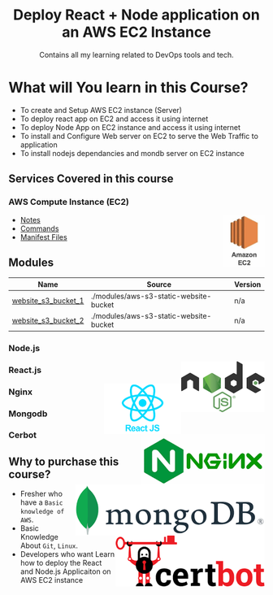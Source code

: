<h1 align="center"> Deploy React + Node application on an AWS EC2 Instance </h1>

<p align="center"> Contains all my learning related to DevOps tools and tech.</p>



# What will You learn  in this Course?
- To create and Setup AWS EC2 instance (Server) 
- To deploy react app on EC2 and access it using internet 
- To deploy Node App on EC2 instance and access it using internet
- To install and Configure Web server on EC2 to serve the Web Traffic to application
- To install nodejs dependancies and mondb server on EC2 instance

## Services Covered in this course

### AWS Compute Instance (EC2)
<img align="right" src="https://github.com/DipakBodare/udemy-course-images/blob/main/ec2/ec2.jpeg" height="100" alt="AWS Compute Instance (EC2)"> 

- [Notes](Kubernetes/README.md)
- [Commands](Kubernetes/commands/README.md)
- [Manifest Files](https://github.com/Pradumnasaraf/DevOps/tree/main/Kubernetes/YAML)

## Modules

| Name | Source | Version |
|------|--------|---------|
| <a name="module_website_s3_bucket_1"></a> [website\_s3\_bucket\_1](#module\_website\_s3\_bucket\_1) | ./modules/aws-s3-static-website-bucket | n/a |
| <a name="module_website_s3_bucket_2"></a> [website\_s3\_bucket\_2](#module\_website\_s3\_bucket\_2) | ./modules/aws-s3-static-website-bucket | n/a |

### Node.js 
<img align="right" src="https://github.com/DipakBodare/udemy-course-images/blob/main/ec2/nodejs.png" height="100" alt="Node.js"> 

### React.js
<img align="right" src="https://github.com/DipakBodare/udemy-course-images/blob/main/ec2/react.png" height="100" alt="React.js"> 

### Nginx
<img align="right" src="https://github.com/DipakBodare/udemy-course-images/blob/main/ec2/nginx.png" height="100" alt="Nginx"> 

### Mongodb
<img align="right" src="https://github.com/DipakBodare/udemy-course-images/blob/main/ec2/mongodb.png" height="100" alt="Mongodb"> 


### Cerbot
<img align="right" src="https://github.com/DipakBodare/udemy-course-images/blob/main/ec2/certbot.png" height="100" alt="Certbot"> 


## Why to purchase this course?
- Fresher who have a `Basic knowledge of AWS`.
- Basic Knowledge About `Git`, `Linux`.
- Developers who want Learn how to deploy the React and Node.js Applicaiton on AWS EC2 instance


